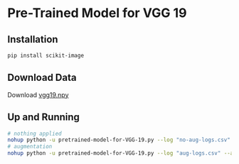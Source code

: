 # Pre-Trained Model for VGG 19

## Installation

``` bash
pip install scikit-image
```

## Download Data

Download [vgg19.npy](https://mega.nz/!xZ8glS6J!MAnE91ND_WyfZ_8mvkuSa2YcA7q-1ehfSm-Q1fxOvvs)

## Up and Running

``` bash
# nothing applied
nohup python -u pretrained-model-for-VGG-19.py --log "no-aug-logs.csv" &
# augmentation
nohup python -u pretrained-model-for-VGG-19.py --log "aug-logs.csv" --aug &
```
